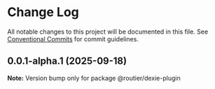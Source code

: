 # Change Log

All notable changes to this project will be documented in this file.
See [Conventional Commits](https://conventionalcommits.org) for commit guidelines.

## 0.0.1-alpha.1 (2025-09-18)

**Note:** Version bump only for package @routier/dexie-plugin
